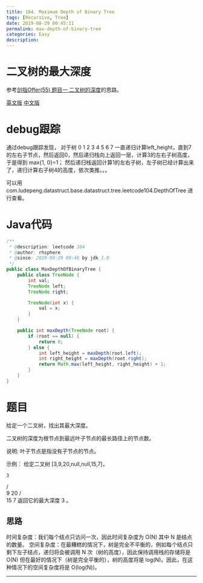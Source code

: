 ```yaml
---
title: 104. Maximum Depth of Binary Tree
tags: [Recursive, Tree]
date: 2019-08-29 00:45:11
permalink: max-depth-of-binary-tree
categories: Easy
description:
---
```

<p class="description"></p>


<!-- more -->

# 二叉树的最大深度 
参考[剑指Offer(55) 题目一 二叉树的深度](https://blogs.rhsphere.com/leetcode/2019/08/02/tree-depth.html)的思路。

[英文版](https://leetcode.com/problems/maximum-depth-of-binary-tree/)
[中文版](https://leetcode-cn.com/problems/maximum-depth-of-binary-tree/)

# debug跟踪

通过debug跟踪发现，
对于树
     0
   1   2
 3  4 5  6
7
一直递归计算left_height，直到7的左右子节点，然后返回0，然后递归栈向上返回一层，计算3的左右子树高度，于是得到 max{1, 0}=1；
然后递归栈返回计算1的左右子树，左子树已经计算出来了，递归计算右子树4的高度，依次类推。。。

可以用  com.ludepeng.datastruct.base.datastruct.tree.leetcode104.DepthOfTree 进行查看。


# Java代码

```java
/**
 * @description: leetcode 104
 * @author: rhsphere
 * @since: 2019-08-29 00:46 by jdk 1.8
 */
public class MaxDepthOfBinaryTree {
    public class TreeNode {
        int val;
        TreeNode left;
        TreeNode right;

        TreeNode(int x) {
            val = x;
        }
    }

    public int maxDepth(TreeNode root) {
        if (root == null) {
            return 0;
        } else {
            int left_height = maxDepth(root.left);
            int right_height = maxDepth(root.right);
            return Math.max(left_height, right_height) + 1;
        }
    }
}
```


# 题目
给定一个二叉树，找出其最大深度。

二叉树的深度为根节点到最远叶子节点的最长路径上的节点数。

说明: 叶子节点是指没有子节点的节点。

示例： 给定二叉树 [3,9,20,null,null,15,7]，

    3
   / \
  9  20
    /  \
   15   7
返回它的最大深度 3 。

## 思路
时间复杂度：我们每个结点只访问一次，因此时间复杂度为 O(N)
其中 N 是结点的数量。
空间复杂度：在最糟糕的情况下，树是完全不平衡的，例如每个结点只剩下左子结点，递归将会被调用 N 次（树的高度），因此保持调用栈的存储将是 O(N) 但在最好的情况下（树是完全平衡的），树的高度将是 log(N)。因此，在这种情况下的空间复杂度将是 O(log(N))。




<hr />